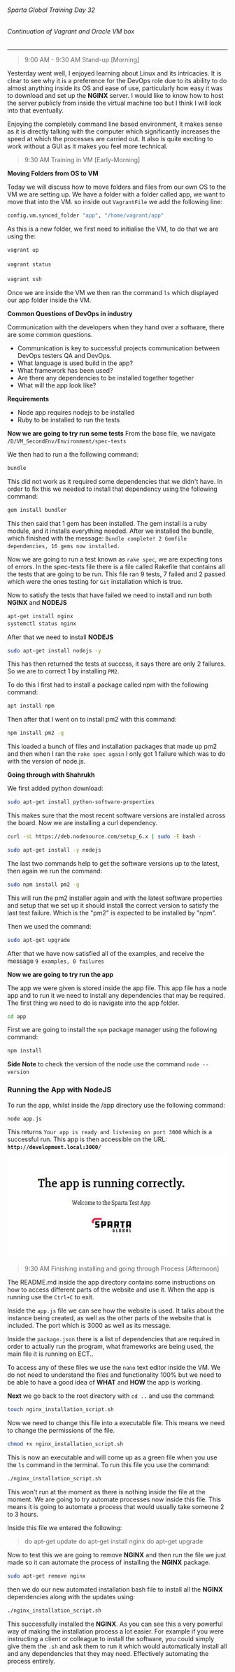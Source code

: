 ###### Sparta Global Training Day 32
###### Continuation of Vagrant and Oracle VM box
___

> 9:00 AM - 9:30 AM Stand-up [Morning]

Yesterday went well, I enjoyed learning about Linux and its intricacies. It is clear to see why it is a preference for
the DevOps role due to its ability to do almost anything inside its OS and ease of use, particularly how easy it was to
download and set up the **NGINX** server. I would like to know how to host the server publicly from inside the virtual machine too
but I think I will look into that eventually.

Enjoying the completely command line based environment, it makes sense as it is directly talking with the computer
which significantly increases the speed at which the processes are carried out. It also is quite exciting to
work without a GUI as it makes you feel more technical.

> 9:30 AM Training in VM [Early-Morning]

**Moving Folders from OS to VM**

Today we will discuss how to move folders and files from our own OS to the VM we are setting up.
We have a folder with a folder called app, we want to move that into the VM. so inside out `VagrantFile` we add the following
line:

```bash
config.vm.synced_folder "app", "/home/vagrant/app"
```

As this is a new folder, we first need to initialise the VM, to do that we are using the:

```bash
vagrant up

vagrant status

vagrant ssh
```

Once we are inside the VM we then ran the command `ls` which displayed our app folder inside the VM.


**Common Questions of DevOps in industry**

Communication with the developers when they hand over a software, there are some common questions.

* Communication is key to successful projects communication between DevOps testers QA and DevOps.
* What language is used build in the app?
* What framework has been used?
* Are there any dependencies to be installed together together
* What will the app look like?

**Requirements**
* Node app requires nodejs to be installed
* Ruby to be installed to run the tests

**Now we are going to try run some tests**
From the base file, we navigate `/D/VM_SecondEnv/Environment/spec-tests`

We then had to run a the following command:

```bash
bundle
```

This did not work as it required some dependencies that we didn't have. In order to fix this we needed to install that
dependency using the following command:

```bash
gem install bundler
```

This then said that 1 gem has been installed. The gem install is a ruby module, and it installs everything needed.
After we installed the bundle, which finished with the message: `Bundle complete! 2 Gemfile dependencies, 16 gems now installed.`

Now we are going to run a test known as `rake spec`, we are expecting tons of errors. In the spec-tests file
there is a file called Rakefile that contains all the tests that are going to be run. This file ran 9 tests, 7 failed
and 2 passed which were the ones testing for `Git` installation which is true.

Now to satisfy the tests that have failed we need to install and run both **NGINX** and **NODEJS**

```bash
apt-get install nginx
systemctl status nginx
```

After that we need to install **NODEJS**

```bash
sudo apt-get install nodejs -y
```

This has then returned the tests at success, it says there are only 2 failures. So we are to correct 1 by installing `PM2`.

To do this I first had to install a package called npm with the following command:

```bash
apt install npm
```

Then after that I went on to install pm2 with this command:

```bash
npm install pm2 -g
```

This loaded a bunch of files and installation packages that made up pm2 and then when I ran the `rake spec again` I only got 1
failure which was to do with the version of node.js.

**Going through with Shahrukh**

We first added python download:

```bash
sudo apt-get install python-software-properties
```

This makes sure that the most recent software versions are installed across the board. Now we are installing a curl dependency.

```bash 
curl -sL https://deb.nodesource.com/setup_6.x | sudo -E bash -
```

```bash
sudo apt-get install -y nodejs
```

The last two commands help to get the software versions up to the latest, then again we run the command:

```bash
sudo npm install pm2 -g
```

This will run the pm2 installer again and with the latest software properties and setup that we set up it should
install the correct version to satisfy the last test failure. Which is the "pm2" is expected to be installed
by "npm".

Then we used the command:

```bash
sudo apt-get upgrade
```

After that we have now satisfied all of the examples, and receive the message `9 examples, 0 failures`

**Now we are going to try run the app**

The app we were given is stored inside the app file. This app file has a node app and to run it we need to install
any dependencies that may be required. The first thing we need to do is navigate into the app folder.

```bash
cd app
```

First we are going to install the `npm` package manager using the following command:

```bash
npm install
```

**Side Note** to check the version of the node use the command `node --version`

### Running the App with NodeJS

To run the app, whilst inside the /app directory use the following command:

```bash
node app.js
```

This returns `Your app is ready and listening on port 3000` which is a successful run.
This app is then accessible on the URL: **`http://development.local:3000/`**

![ImageOfConnection](../../Images/DevOps_RunningOnPort3000.PNG)

> 9:30 AM Finishing installing and going through Process [Afternoon]

The README.md inside the app directory contains some instructions on how to access different parts of the website and use it.
When the app is running use the `Ctrl+C` to exit.

Inside the `app.js` file we can see how the website is used. It talks about the instance being created, as well as the other parts of
the website that is included. The port which is 3000 as well as its message.

Inside the `package.json` there is a list of dependencies that are required in order to actually run the program, what
frameworks are being used, the main file it is running on ECT..

To access any of these files we use the `nano` text editor inside the VM. We do not need to understand the files and
functionality 100% but we need to be able to have a good idea of **WHAT** and **HOW** the app is working.

**Next** we go back to the root directory with `cd ..` and use the command:

```bash
touch nginx_installation_script.sh
```

Now we need to change this file into a executable file. This means we need to change the permissions of the file.

```bash
chmod +x nginx_installation_script.sh
```

This is now an executable and will come up as a green file when you use the `ls` command in the terminal. To run this file you use the
command:

```bash
./nginx_installation_script.sh
```

This won't run at the moment as there is nothing inside the file at the moment. We are going to try automate processes now inside this file.
This means it is going to automate a process that would usually take someone 2 to 3 hours.

Inside this file we entered the following:

> do apt-get update
> do apt-get install nginx
> do apt-get upgrade

Now to test this we are going to remove **NGINX** and then run the file we just made so it can automate the process of installing the
**NGINX** package.

```bash
sudo apt-get remove nginx
```

then we do our new automated installation bash file to install all the **NGINX** dependencies along with the updates using:

```bash
./nginx_installation_script.sh
```

This successfully installed the **NGINX**. As you can see this a very powerful way of making the installation process a lot easier.
For example if you were instructing a client or colleague to install the software, you could simply give them the `.sh` and ask them to run it
which would automatically install all and any dependencies that they may need. Effectively automating the process entirely. 